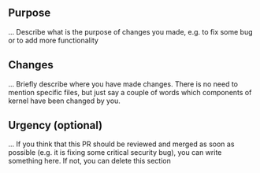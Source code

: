 ## Purpose
... Describe what is the purpose of changes you made, e.g. to fix some bug or to add more functionality

## Changes
... Briefly describe where you have made changes. There is no need to mention specific files,
but just say a couple of words which components of kernel have been changed by you.

## Urgency (optional)
... If you think that this PR should be reviewed and merged as soon as possible (e.g. it is fixing some critical security bug),
you can write something here. If not, you can delete this section
